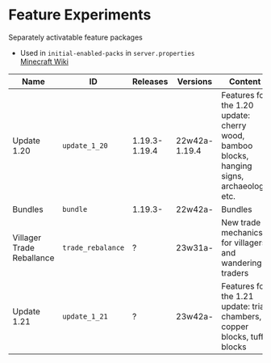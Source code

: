 # Feature Experiments
Separately activatable feature packages
* Used in `initial-enabled-packs` in `server.properties`  
[Minecraft Wiki](https://minecraft.fandom.com/wiki/Experimental_Gameplay#Features_(Java_Edition))

Name        | ID          | Releases      | Versions | Content
----------- | ----------- | ------------- | --------- | -------
Update 1.20 | `update_1_20` | 1.19.3-1.19.4 | 22w42a-1.19.4 | Features for the 1.20 update: cherry wood, bamboo blocks, hanging signs, archaeology etc.
Bundles     | `bundle`      | 1.19.3-       | 22w42a-  | Bundles
Villager Trade Reballance | `trade_rebalance` | ? | 23w31a- | New trade mechanics for villagers and wandering traders
Update 1.21 | `update_1_21` | ? | 23w42a- | Features for the 1.21 update: trial chambers, copper blocks, tuff blocks
